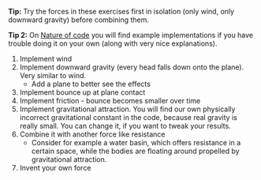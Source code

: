 **Tip:** Try the forces in these exercises first in isolation (only wind, only downward gravity) before combining them.

**Tip 2:** On [Nature of code](http://natureofcode.com/book/chapter-2-forces/#chapter02_example6) you will find example implementations if you have trouble doing it on your own (along with very nice explanations).

1. Implement wind
1. Implement downward gravity (every head falls down onto the plane). Very similar to wind.
    - Add a plane to better see the effects
1. Implement bounce up at plane contact
1. Implement friction - bounce becomes smaller over time
1. Implement gravitational attraction. You will find our own physically incorrect gravitational constant in the code, because real gravity is really small. You can change it, if you want to tweak your results.
1. Combine it with another force like resistance 
   - Consider for example a water basin, which offers resistance in a certain space, while the bodies are floating around propelled by gravitational attraction.
1. Invent your own force